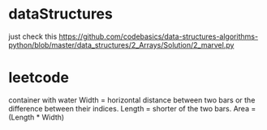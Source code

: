 # dataStructures

just check this   https://github.com/codebasics/data-structures-algorithms-python/blob/master/data_structures/2_Arrays/Solution/2_marvel.py
 # leetcode
 container with water
Width = horizontal distance between two bars or the difference between their indices.
Length = shorter of the two bars.
Area = (Length * Width)
